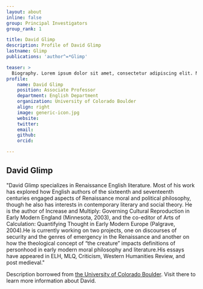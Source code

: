 ```yaml
---
layout: about
inline: false
group: Principal Investigators
group_rank: 1

title: David Glimp
description: Profile of David Glimp
lastname: Glimp
publications: 'author^=*Glimp'

teaser: >
  Biography. Lorem ipsum dolor sit amet, consectetur adipiscing elit. Nunc pretium ac nibh eget egestas. Vestibulum nisl eros, rutrum ac augue eget, elementum dapibus lacus. Etiam quis bibendum quam. Morbi consequat erat vitae tempus faucibus.
profile:
    name: David Glimp
    position: Associate Professor
    department: English Department 
    organization: University of Colorado Boulder 
    align: right
    image: generic-icon.jpg
    website: 
    twitter: 
    email: 
    github: 
    orcid: 

---
```


## David Glimp

"David Glimp specializes in Renaissance English literature. Most of his work has explored how English authors of the sixteenth and seventeenth centuries engaged aspects of Renaissance moral and political philosophy, though he also has interests in contemporary literary and social theory. He is the author of Increase and Multiply: Governing Cultural Reproduction in Early Modern England (Minnesota, 2003), and the co-editor of Arts of Calculation: Quantifying Thought in Early Modern Europe (Palgrave, 2004).He is currently working on two projects, one on discourses of security and the genres of emergency in the Renaissance and another on how the theological concept of “the creature” impacts definitions of personhood in early modern moral philosophy and literature.His essays have appeared in ELH, MLQ, Criticism, Western Humanities Review, and post medieval."

Description borrowed from [the University of Colorado Boulder](https://www.colorado.edu/english/david-glimp). Visit there to learn more information about David.
